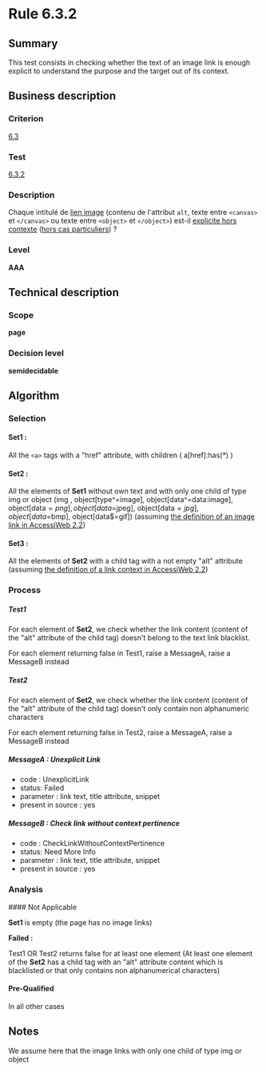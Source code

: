 # Rule 6.3.2
## Summary

This test consists in checking whether the text of an image link is
enough explicit to understand the purpose and the target out of its
context.

## Business description

### Criterion

[6.3](http://references.modernisation.gouv.fr/referentiel-technique-0#crit-6-3)

### Test

[6.3.2](http://references.modernisation.gouv.fr/referentiel-technique-0#test-6-3-2)

### Description

Chaque intitul&eacute; de <a href="http://references.modernisation.gouv.fr/sites/default/files/RGAA3_RC2-1/glossaire.htm#mLienImage">lien image</a> (contenu de l'attribut `alt`, texte entre `<canvas>` et `</canvas>` ou texte entre `<object>` et `</object>`) est-il <a href="http://references.modernisation.gouv.fr/sites/default/files/RGAA3_RC2-1/glossaire.htm#mLienHorsContexte">explicite hors contexte</a> (<a href="http://references.modernisation.gouv.fr/sites/default/files/RGAA3_RC2-1/cas_particulier.htm#cpCrit6-" title="Cas particuliers pour le crit&egrave;re 6.4">hors cas particuliers</a>) ?

### Level

**AAA**

## Technical description

### Scope

**page**

### Decision level

**semidecidable**

## Algorithm

### Selection

#### Set1 :

All the `<a>` tags with a "href" attribute, with children (
a[href]:has(*) )

#### Set2 :

All the elements of **Set1** without own text and with only one child of
type img or object (img , object[type^=image],
object[data^=data:image], object[data$=png], object[data$=jpeg],
object[data$=jpg],object[data$=bmp], object[data$=gif]) (assuming [the
definition of an image link in AccessiWeb
2.2](http://accessiweb.org/index.php/glossary-76.html#mLienImage))

#### Set3 :

All the elements of **Set2** with a child tag with a not empty "alt"
attribute (assuming [the definition of a link context in AccessiWeb
2.2](http://accessiweb.org/index.php/glossary-76.html#mContexteLien))

### Process

##### Test1

For each element of **Set2**, we check whether the link content (content of
the "alt" attribute of the child tag) doesn't belong to the text link
blacklist.

For each element returning false in Test1, raise a MessageA, raise a
MessageB instead

##### Test2

For each element of **Set2**, we check whether the link content (content of
the "alt" attribute of the child tag) doesn't only contain non
alphanumeric characters

For each element returning false in Test2, raise a MessageA, raise a
MessageB instead

##### MessageA : Unexplicit Link

-   code : UnexplicitLink
-   status: Failed
-   parameter : link text, title attribute, snippet
-   present in source : yes

##### MessageB : Check link without context pertinence

-   code : CheckLinkWithoutContextPertinence
-   status: Need More Info
-   parameter : link text, title attribute, snippet
-   present in source : yes

### Analysis

#### Not Applicable

**Set1** is empty (the page has no image links)

**Failed :**

Test1 OR Test2 returns false for at least one element (At least one
element of the **Set2** has a child tag with an "alt" attribute content
which is blacklisted or that only contains non alphanumerical
characters)

#### Pre-Qualified

In all other cases

## Notes

We assume here that the image links with only one child of type img or
object
